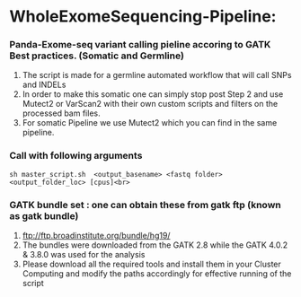 # WholeExomeSequencing-Pipeline: 
### Panda-Exome-seq variant calling pieline accoring to GATK Best practices. (Somatic and Germline)	
1. The script is made for a germline automated workflow that will call SNPs and INDELs <br>
2. In order to make this somatic one can simply stop post Step 2 and use Mutect2 or VarScan2 with their own custom scripts and filters on the processed bam files.<br>
3. For somatic Pipeline we use Mutect2 which you can find in the same pipeline.<br>
### Call with following arguments
```
sh master_script.sh  <output_basename> <fastq folder> <output_folder_loc> [cpus]<br>
```
### GATK bundle set : one can obtain these from gatk ftp (known as gatk bundle)
1. ftp://ftp.broadinstitute.org/bundle/hg19/<br>
2. The bundles were downloaded from the GATK 2.8 while the GATK 4.0.2 & 3.8.0 was used for the analysis<br>
3. Please download all the required tools and install them in your Cluster Computing and modify the paths accordingly for effective running of the script	<br>
